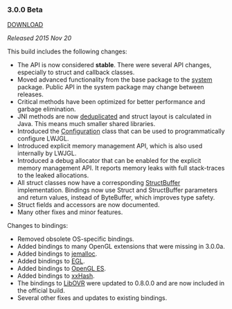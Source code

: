 ### 3.0.0 Beta

[DOWNLOAD](https://build.lwjgl.org/release/3.0.0b/lwjgl-3.0.0b.zip)

_Released 2015 Nov 20_

This build includes the following changes:

* The API is now considered **stable**. There were several API changes, especially to struct and callback classes.
* Moved advanced functionality from the base package to the [system](https://github.com/LWJGL/lwjgl3/tree/master/modules/lwjgl/core/src/main/java/org/lwjgl/system) package. Public API in the system package may change between releases.
* Critical methods have been optimized for better performance and garbage elimination.
* JNI methods are now [deduplicated](https://github.com/LWJGL/lwjgl3-generated/blob/master/core/src/generated/java/org/lwjgl/system/JNI.java) and struct layout is calculated in Java. This means much smaller shared libraries.
* Introduced the [Configuration](https://github.com/LWJGL/lwjgl3/blob/master/modules/lwjgl/core/src/main/java/org/lwjgl/system/Configuration.java) class that can be used to programmatically configure LWJGL.
* Introduced explicit memory management API, which is also used internally by LWJGL.
* Introduced a debug allocator that can be enabled for the explicit memory management API. It reports memory leaks with full stack-traces to the leaked allocations.
* All struct classes now have a corresponding [StructBuffer](https://github.com/LWJGL/lwjgl3/blob/master/modules/lwjgl/core/src/main/java/org/lwjgl/system/StructBuffer.java) implementation. Bindings now use Struct and StructBuffer parameters and return values, instead of ByteBuffer, which improves type safety.
* Struct fields and accessors are now documented.
* Many other fixes and minor features.

Changes to bindings:

* Removed obsolete OS-specific bindings.
* Added bindings to many OpenGL extensions that were missing in 3.0.0a.
* Added bindings to [jemalloc](https://jemalloc.net/).
* Added bindings to [EGL](https://www.khronos.org/egl).
* Added bindings to [OpenGL ES](https://www.khronos.org/opengles/).
* Added bindings to [xxHash](https://github.com/Cyan4973/xxHash).
* The bindings to [LibOVR](https://developer.oculus.com/) were updated to 0.8.0.0 and are now included in the official build.
* Several other fixes and updates to existing bindings.
